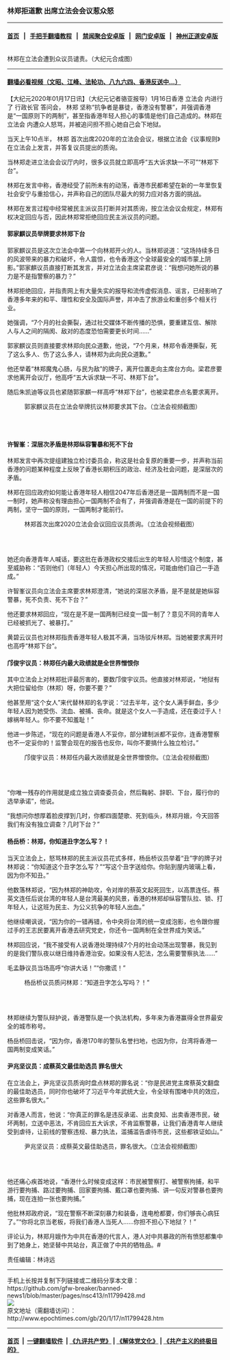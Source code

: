 ### 林郑拒道歉 出席立法会会议惹众怒
------------------------

#### [首页](https://github.com/gfw-breaker/banned-news1/blob/master/README.md) &nbsp;&nbsp;|&nbsp;&nbsp; [手把手翻墙教程](https://github.com/gfw-breaker/guides/wiki) &nbsp;&nbsp;|&nbsp;&nbsp; [禁闻聚合安卓版](https://github.com/gfw-breaker/bn-android) &nbsp;&nbsp;|&nbsp;&nbsp; [网门安卓版](https://github.com/oGate2/oGate) &nbsp;&nbsp;|&nbsp;&nbsp; [神州正道安卓版](https://github.com/SzzdOgate/update) 



<div><img alt="" class="aligncenter wp-post-image" src="http://i.epochtimes.com/assets/uploads/2020/01/3313bb5f0284438131816670d8701cdb-600x400.jpg"/>
<div class="red16 caption">
 <p>
  林郑在立法会遭到众议员谴责。（大纪元合成图）
 </p>
</div>
</div><hr/>

#### [翻墙必看视频（文昭、江峰、法轮功、八九六四、香港反送中...）](https://github.com/gfw-breaker/banned-news1/blob/master/pages/link3.md)

<div><p>
 【大纪元2020年01月17日讯】（大纪元记者骆亚报导）1月16日香港
 <ok href="http://www.epochtimes.com/gb/tag/%E7%AB%8B%E6%B3%95%E4%BC%9A.html">
  立法会
 </ok>
 内进行了
 <ok href="http://www.epochtimes.com/gb/tag/%E8%A1%8C%E6%94%BF%E9%95%BF%E5%AE%98.html">
  行政长官
 </ok>
 答问会，
 <ok href="http://www.epochtimes.com/gb/tag/%E6%9E%97%E9%83%91.html">
  林郑
 </ok>
 坚称“抗争者是暴徒，香港没有警暴”，并强调香港是“一国原则下的两制”，甚至指香港年轻人担心的事情是他们自己造成的。林郑在
 <ok href="http://www.epochtimes.com/gb/tag/%E7%AB%8B%E6%B3%95%E4%BC%9A.html">
  立法会
 </ok>
 内遭众人怒骂，并被追问担不担心她自己会下地狱。
</p>
<p>
 当天上午10点半，
 <ok href="http://www.epochtimes.com/gb/tag/%E6%9E%97%E9%83%91.html">
  林郑
 </ok>
 首次出席2020年的立法会会议，根据立法会《议事规则》在立法会上发言，并答复议员提出的质询。
</p>
<p>
 当林郑走进立法会会议厅内时，很多议员就立即高呼“五大诉求缺一不可”“林郑下台”。
</p>
<p>
 林郑在发言中称，香港经受了前所未有的动荡，香港市民都希望在新的一年里恢复社会安宁与重拾信心，并声称自己的团队尽最大的努力应对各方面的挑战。
</p>
<p>
 林郑在发言过程中经常被民主派议员打断并对其质询，按立法会议会规定，林郑有权决定回应与否，因此林郑常拒绝回应民主派议员的问题。
</p>
<h4>
 郭家麒议员举牌要求林郑下台
</h4>
<p>
 郭家麒议员是这次立法会中第一个向林郑开火的人。当林郑说道：“这场持续多日的风波带来的暴力和破坏，令人震惊，也令香港这个全球最安全的城市蒙上阴影。”郭家麒议员直接打断其发言，并对立法会主席梁君彦说：“我想问她所说的暴力是不是指警察的暴力？”
</p>
<p>
 林郑拒绝回应，并指责网上有大量失实的报导和流传虚假消息、谣言，已经影响了香港多年来的和平、理性和安全及国际声誉，并冲击了旅游业和重创多个相关行业。
</p>
<p>
 她强调，“7个月的社会撕裂，通过社交媒体不断传播的恐惧，要重建互信、解除人与人之间的隔阂、敌对的态度恐怕需要更长时间……”
</p>
<p>
 郭家麒议员则直接要求林郑向民众道歉，他说，“7个月来，林郑令香港撕裂，死了这么多人、伤了这么多人，请林郑为此向民众道歉。”
</p>
<p>
 他还举着“林郑魔鬼心肠，与民为敌”的牌子，离开位置走向主席台方向。梁君彦要求他离开会议厅，他高呼“五大诉求缺一不可、林郑下台”。
</p>
<p>
 随后朱凯迪等议员也紧随郭家麒一样高呼“林郑下台”，也被梁君彦点名要求离开。
</p>
<p>
</p>
<figure class="wp-caption aligncenter" id="attachment_11799617" style="width: 550px">
 <ok href="http://i.epochtimes.com/assets/uploads/2020/01/Screen-Shot-2020-01-17-at-2.10.50-pm.png">
  <img alt="" class="wp-image-11799617" src="http://i.epochtimes.com/assets/uploads/2020/01/Screen-Shot-2020-01-17-at-2.10.50-pm.png"/>
 </ok>
 <br/><figcaption class="wp-caption-text">
  郭家麒议员在立法会举牌抗议林郑要求其下台。（立法会视频截图）
 </figcaption><br/>
</figure><br/>
<h4>
 许智峯：深层次矛盾是林郑纵容警暴和死不下台
</h4>
<p>
 林郑发言中再次提组建独立检讨委员会，称这是社会复原的重要一步，并声称当前香港的问题某种程度上反映了香港长期积压的政治、经济及社会问题，是深层次的矛盾。
</p>
<p>
 林郑在回应政府如何能让香港年轻人相信2047年后香港还是一国两制而不是一国一制时，她声称没有理由担心一国两制不会有了，并强调香港是在一国的前提下的两制，坚守一国的原则，一国两制才能前行。
</p>
<figure class="wp-caption aligncenter" id="attachment_11799643" style="width: 552px">
 <ok href="http://i.epochtimes.com/assets/uploads/2020/01/Screen-Shot-2020-01-17-at-1.59.47-pm.png">
  <img alt="" class="wp-image-11799643" src="http://i.epochtimes.com/assets/uploads/2020/01/Screen-Shot-2020-01-17-at-1.59.47-pm.png"/>
 </ok>
 <br/><figcaption class="wp-caption-text">
  林郑首次出席2020立法会会议回应议员质询。（立法会视频截图）
 </figcaption><br/>
</figure><br/>
<p>
 她还向香港青年人喊话，要这批在香港政权交接后出生的年轻人珍惜这个制度，甚至威胁称：“否则他们（年轻人）今天担心所出现的情况，可能由他们自己一手造成。”
</p>
<p>
 许智峯议员向立法会主席要求林郑澄清，“她说的深层次矛盾，是不是就是她纵容警暴，死不负责、死不下台？”
</p>
<p>
 他还要求林郑回应，“现在是不是一国两制已经变一国一制了？意见不同的青年人已经被抓光了、被暴打。”
</p>
<p>
 黄碧云议员也对林郑指责香港年轻人极其不满，当场驳斥林郑。当她被要求离开时也高呼“林郑下台”。
</p>
<h4>
 邝俊宇议员：林郑任内最大政绩就是全世界憎恨你
</h4>
<p>
 其中立法会上对林郑批评最厉害的，要数邝俊宇议员。他直接对林郑说，“地狱有大把位留给你（林郑）呀，你要不要？”
</p>
<p>
 他甚至用“这个女人”来代替林郑的名字说：“过去半年，这个女人满手鲜血，多少年轻人因为她受伤、流血、被捕、丧命。就是这个女人一手造成，还在委过于人！嫁祸年轻人。你不要不知羞耻！”
</p>
<p>
 他进一步陈述，“现在的问题是香港人不妥你，部分建制派都不妥你，连香港警察也不一定妥你的！监警会现在的报告也反你，叫你不要搞什么独立检讨。”
</p>
<figure class="wp-caption aligncenter" id="attachment_11799624" style="width: 550px">
 <ok href="http://i.epochtimes.com/assets/uploads/2020/01/Screen-Shot-2020-01-17-at-2.15.21-pm.png">
  <img alt="" class="wp-image-11799624" src="http://i.epochtimes.com/assets/uploads/2020/01/Screen-Shot-2020-01-17-at-2.15.21-pm.png"/>
 </ok>
 <br/><figcaption class="wp-caption-text">
  邝俊宇议员：林郑任内最大政绩就是全世界憎恨你。（立法会视频截图）
 </figcaption><br/>
</figure><br/>
<p>
 “你唯一残存的作用就是成立独立调查委员会，然后鞠躬、辞职、下台，履行你的选举承诺”，他说。
</p>
<p>
 “我想问你想厚着脸皮撑到几时，你都四面楚歌、死到临头，林郑月娥，今天回答我们有没有独立调查？几时下台？”
</p>
<h4>
 杨岳桥：林郑，你知道丑字怎么写？！
</h4>
<p>
 当天立法会上，怒骂林郑的民主派议员花式多样，杨岳桥议员举着“丑”字的牌子对林郑说：“你知道这个丑字怎么写？”“写这个丑字送给你。你贴到屋内玻璃上看，因为你不知丑。”
</p>
<p>
 他数落林郑说，“因为林郑的神助攻，令对岸的蔡英文起死回生，以高票连任。蔡英文连任后说台湾的年轻人是台湾最美的风景，香港的林郑却纵容警队拉、锁、打年轻人，让这班为民主、为公义抗争的年轻人出血。”
</p>
<p>
 他继续嘲讽说，“因为你的一错再错，令中央将台湾的统一变成泡影，也令跟你握过手的王志民要离开香港去研究党史，你还令一国两制在全世界成为笑话。”
</p>
<p>
 林郑回应说，“我不接受有人说香港处理持续7个月的社会动荡出现警暴，我见到的是我们警队夜以继日维持香港治安。如果没有人犯法，怎么需要警察执法……”
</p>
<p>
 毛孟静议员当场高呼“你讲大话！”“你撒谎！”
</p>
<figure class="wp-caption aligncenter" id="attachment_11799631" style="width: 529px">
 <ok href="http://i.epochtimes.com/assets/uploads/2020/01/Screen-Shot-2020-01-17-at-2.17.24-pm.png">
  <img alt="" class="wp-image-11799631" src="http://i.epochtimes.com/assets/uploads/2020/01/Screen-Shot-2020-01-17-at-2.17.24-pm.png"/>
 </ok>
 <br/><figcaption class="wp-caption-text">
  杨岳桥议员质问林郑：“知道丑字怎么写吗？！”
 </figcaption><br/>
</figure><br/>
<p>
 林郑继续为警队辩护说，香港警队是一个执法机构，多年来为香港赢得全世界最安全的城市称号。
</p>
<p>
 杨岳桥回击说，“因为你，香港170年的警队名誉扫地，也因为你，台湾将香港一国两制变成笑话。”
</p>
<h4>
 尹兆坚议员：成蔡英文最佳助选员 罪名很大
</h4>
<p>
 在立法会上，尹兆坚议员质询时盘点林郑的罪名说：“你是民进党主席蔡英文翻盘的最佳助选员，同时你也破坏了习近平今年武统大业，令全球有围堵中共的效应，这些罪名很大。”
</p>
<p>
 对香港人而言，他说：“你真正的罪名是违反承诺、出卖良知、出卖香港市民，破坏两制，立送中恶法，不肯回应五大诉求，不肯监察警暴，让我们香港青年人继续受到虐待，让前线的警察违规、暴力执法，滥捕滥告虐待市民，这些都铁证如山。”
</p>
<figure class="wp-caption aligncenter" id="attachment_11799637" style="width: 551px">
 <ok href="http://i.epochtimes.com/assets/uploads/2020/01/Screen-Shot-2020-01-17-at-2.19.06-pm.png">
  <img alt="" class="wp-image-11799637" src="http://i.epochtimes.com/assets/uploads/2020/01/Screen-Shot-2020-01-17-at-2.19.06-pm.png"/>
 </ok>
 <br/><figcaption class="wp-caption-text">
  尹兆坚议员：成蔡英文最佳助选员，罪名很大。（立法会视频截图）
 </figcaption><br/>
</figure><br/>
<p>
 他还痛心疾首地说，“香港什么时候变成这样：市民被警察打、被警察拘捕，和平游行要拘捕、路过要拘捕、回家要拘捕、戴口罩也要拘捕、讲一句反对警暴也要拘捕，现在连拍一张也要拘捕。”
</p>
<p>
 他批林郑政府说，“现在警察不断深刻暴力和装备，连电枪都要，你们够丧心病狂了。”“你将北京当老板，将我们香港人当死人……你担不担心下地狱？！”
</p>
<p>
 评论认为，林郑月娥作为中共在香港的代言人，港人对中共暴政的所有愤怒都集中到了她身上，她坚替中共站台，真正做了中共的牺牲品。#
</p>
<p>
 责任编辑：林诗远
</p>
</div>
<hr/>
手机上长按并复制下列链接或二维码分享本文章：<br/>
https://github.com/gfw-breaker/banned-news1/blob/master/pages/nsc413/n11799428.md <br/>
<a href='https://github.com/gfw-breaker/banned-news1/blob/master/pages/nsc413/n11799428.md'><img src='https://github.com/gfw-breaker/banned-news1/blob/master/pages/nsc413/n11799428.md.png'/></a> <br/>
原文地址（需翻墙访问）：http://www.epochtimes.com/gb/20/1/17/n11799428.htm


------------------------
#### [首页](https://github.com/gfw-breaker/banned-news1/blob/master/README.md) &nbsp;|&nbsp; [一键翻墙软件](https://github.com/gfw-breaker/nogfw/blob/master/README.md) &nbsp;| [《九评共产党》](https://github.com/gfw-breaker/9ping.md/blob/master/README.md#九评之一评共产党是什么) | [《解体党文化》](https://github.com/gfw-breaker/jtdwh.md/blob/master/README.md) | [《共产主义的终极目的》](https://github.com/gfw-breaker/gczydzjmd.md/blob/master/README.md)


<img src='http://gfw-breaker.win/banned-news/pages/nsc413/n11799428.md' width='0px' height='0px'/>